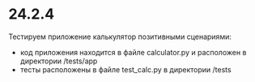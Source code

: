 # 24.2.4
Тестируем приложение калькулятор позитивными сценариями:
 - код приложения находится в файле calculator.py и расположен в директории /tests/app
 - тесты расположены в файле test_calc.py в директории /tests
